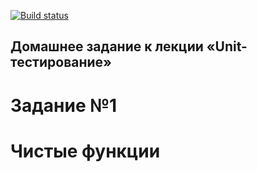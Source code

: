 [![Build status](https://ci.appveyor.com/api/projects/status/d8l9fxlryt0kpyb0?svg=true)](https://ci.appveyor.com/project/ZavyalovAndrei/clear-function)


## Домашнее задание к лекции «Unit-тестирование»
# Задание №1
# Чистые функции